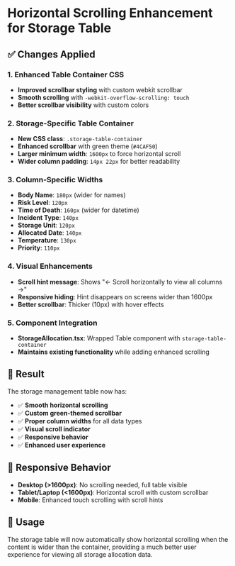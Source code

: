 # Horizontal Scrolling Enhancement for Storage Table

## ✅ Changes Applied

### 1. Enhanced Table Container CSS
- **Improved scrollbar styling** with custom webkit scrollbar
- **Smooth scrolling** with `-webkit-overflow-scrolling: touch`
- **Better scrollbar visibility** with custom colors

### 2. Storage-Specific Table Container
- **New CSS class**: `.storage-table-container`
- **Enhanced scrollbar** with green theme (`#4CAF50`)
- **Larger minimum width**: `1600px` to force horizontal scroll
- **Wider column padding**: `14px 22px` for better readability

### 3. Column-Specific Widths
- **Body Name**: `180px` (wider for names)
- **Risk Level**: `120px`
- **Time of Death**: `160px` (wider for datetime)
- **Incident Type**: `140px`
- **Storage Unit**: `120px`
- **Allocated Date**: `140px`
- **Temperature**: `130px`
- **Priority**: `110px`

### 4. Visual Enhancements
- **Scroll hint message**: Shows "← Scroll horizontally to view all columns →"
- **Responsive hiding**: Hint disappears on screens wider than 1600px
- **Better scrollbar**: Thicker (10px) with hover effects

### 5. Component Integration
- **StorageAllocation.tsx**: Wrapped Table component with `storage-table-container`
- **Maintains existing functionality** while adding enhanced scrolling

## 🎯 Result

The storage management table now has:
- ✅ **Smooth horizontal scrolling**
- ✅ **Custom green-themed scrollbar**
- ✅ **Proper column widths** for all data types
- ✅ **Visual scroll indicator**
- ✅ **Responsive behavior**
- ✅ **Enhanced user experience**

## 📱 Responsive Behavior

- **Desktop (>1600px)**: No scrolling needed, full table visible
- **Tablet/Laptop (<1600px)**: Horizontal scroll with custom scrollbar
- **Mobile**: Enhanced touch scrolling with scroll hints

## 🚀 Usage

The storage table will now automatically show horizontal scrolling when the content is wider than the container, providing a much better user experience for viewing all storage allocation data.